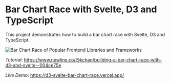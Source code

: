 # Bar Chart Race with Svelte, D3 and TypeScript

This project demonstrates how to build a bar chart race with Svelte, D3 and TypeScript.

![Bar Chart Race of Popular Frontend Libraries and Frameworks](https://s3.amazonaws.com/assets.fullstack.io/n/20230730030037137_bar-chart-race-preview.gif)

_Tutorial_: https://www.newline.co/@kchan/building-a-bar-chart-race-with-d3-and-svelte--004ce75e

_Live Demo_: https://d3-svelte-bar-chart-race.vercel.app/
